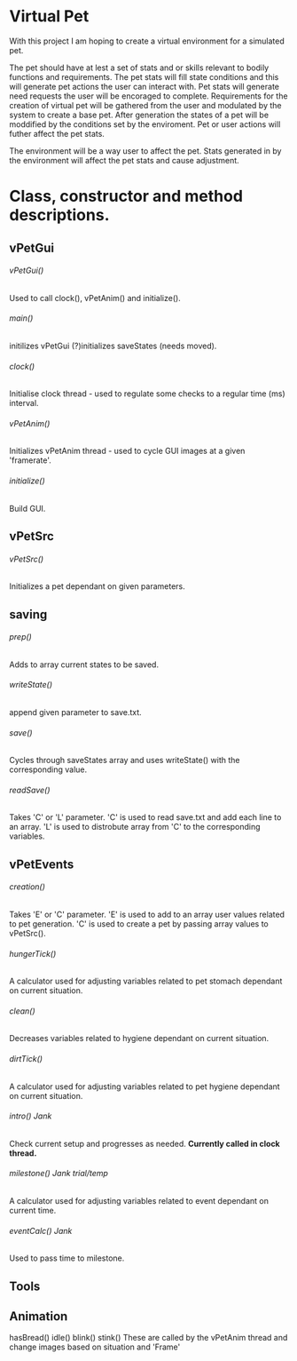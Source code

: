 # Virtual Pet

With this project I am hoping to create a virtual environment for a simulated pet.
	
The pet should have at lest a set of stats and or skills relevant to bodily functions and requirements. The pet stats will fill state
conditions and this will generate pet actions the user can interact with. Pet stats will generate need requests the user will be encoraged to complete. Requirements
for the creation of virtual pet will be gathered from the user and modulated by the system to create a base pet. After generation the 
states of a pet will be moddified by the conditions set by the enviroment. Pet or user actions will futher affect the pet stats.

The environment will be a way user to affect the pet. Stats generated in by the environment will affect the pet stats and cause adjustment.


# Class, constructor and method descriptions.

## vPetGui

###### vPetGui()
Used to call clock(), vPetAnim() and initialize().
    
###### main()
initilizes vPetGui
(?)initializes saveStates (needs moved).
      
###### clock()
Initialise clock thread - used to regulate some checks to a regular time (ms) interval.
    
###### vPetAnim()
Initializes vPetAnim thread - used to cycle GUI images at a given 'framerate'.
    
###### initialize()
Build GUI.
        
## vPetSrc

###### vPetSrc()
Initializes a pet dependant on given parameters.
      
## saving

###### prep()
Adds to array current states to be saved.
    
###### writeState()
append given parameter to save.txt.
    
###### save()
Cycles through saveStates array and uses writeState() with the corresponding value.
    
###### readSave()
Takes 'C' or 'L' parameter.
'C' is used to read save.txt and add each line to an array.
'L' is used to distrobute array from 'C' to the corresponding variables.
    
## vPetEvents

###### creation()
Takes 'E' or 'C' parameter.
'E' is used to add to an array user values related to pet generation.
'C' is used to create a pet by passing array values to vPetSrc().
   
###### hungerTick()
A calculator used for adjusting variables related to pet stomach dependant on current situation.
   
###### clean()
Decreases variables related to hygiene dependant on current situation.
    
###### dirtTick()
A calculator used for adjusting variables related to pet hygiene dependant on current situation.
  
###### intro() *Jank*
Check current setup and progresses as needed.
**Currently called in clock thread.**
    
###### milestone() *Jank* *trial/temp*
A calculator used for adjusting variables related to event dependant on current time.
    
###### eventCalc() *Jank*
Used to pass time to milestone.
    

## Tools
  
## Animation

hasBread()
idle()
blink()
stink()
These are called by the vPetAnim thread and change images based on situation and 'Frame'
